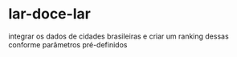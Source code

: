 # lar-doce-lar
integrar os dados de cidades brasileiras e criar um ranking dessas conforme parâmetros pré-definidos
